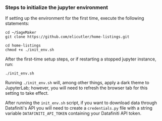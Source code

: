 ### Steps to initialize the jupyter environment
If setting up the environment for the first time, execute the following statements:
```
cd ~/SageMaker
git clone https://github.com/elicutler/home-listings.git

cd home-listings
chmod +x ./init_env.sh
```

After the first-time setup steps, or if restarting a stopped jupyter instance, run:
```
./init_env.sh
```
Running `./init_env.sh` will, among other things, apply a dark theme to JupyterLab; however, you will need to refresh the browser tab for this setting to take effect.

After running the `init_env.sh` script, if you want to download data through Datafiniti's API you will need to create a `credentials.py` file with a string variable `DATAFINITI_API_TOKEN` containing your Datafiniti API token.